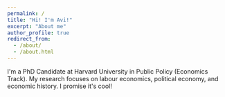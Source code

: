 ```yaml
---
permalink: /
title: "Hi! I'm Avi!"
excerpt: "About me"
author_profile: true
redirect_from: 
  - /about/
  - /about.html
---
```


I'm a PhD Candidate at Harvard University in Public Policy (Economics Track). My research focuses on labour economics, political economy, and economic history. I promise it's cool!